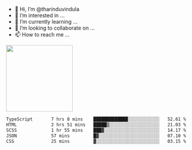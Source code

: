 - 👋 Hi, I’m @tharinduvindula
- 👀 I’m interested in ...
- 🌱 I’m currently learning ...
- 💞️ I’m looking to collaborate on ...
- 📫 How to reach me ...

<!---
tharinduvindula/tharinduvindula is a ✨ special ✨ repository because its `README.md` (this file) appears on your GitHub profile.
You can click the Preview link to take a look at your changes.
--->

<img height="180em" src="https://github-readme-stats.vercel.app/api?username=tharinduvindula&show_icons=true&hide_border=false&&count_private=true&include_all_commits=true" />


<!--START_SECTION:waka-->

```txt
TypeScript       7 hrs 8 mins    █████████████░░░░░░░░░░░░   52.61 %
HTML             2 hrs 51 mins   █████▒░░░░░░░░░░░░░░░░░░░   21.03 %
SCSS             1 hr 55 mins    ███▓░░░░░░░░░░░░░░░░░░░░░   14.17 %
JSON             57 mins         █▓░░░░░░░░░░░░░░░░░░░░░░░   07.10 %
CSS              25 mins         ▓░░░░░░░░░░░░░░░░░░░░░░░░   03.15 %
```

<!--END_SECTION:waka-->
